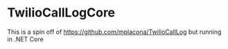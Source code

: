 # TwilioCallLogCore
This is a spin off of https://github.com/mplacona/TwilioCallLog but running in .NET Core
